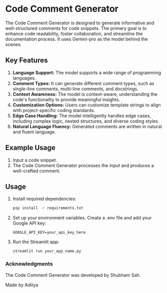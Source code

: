 # Code Comment Generator

The Code Comment Generator is designed to generate informative and well-structured comments for code snippets. The primary goal is to enhance code readability, foster collaboration, and streamline the documentation process. It uses Gemini-pro as the model behind the scenes.

## Key Features

1. **Language Support:** The model supports a wide range of programming languages.
2. **Comment Types:** It can generate different comment types, such as single-line comments, multi-line comments, and docstrings.
3. **Context Awareness:** The model is context-aware, understanding the code's functionality to provide meaningful insights.
4. **Customization Options:** Users can customize template strings to align with project-specific coding standards.
5. **Edge Case Handling:** The model intelligently handles edge cases, including complex logic, nested structures, and diverse coding styles.
6. **Natural Language Fluency:** Generated comments are written in natural and fluent language.


## Example Usage

1. Input a code snippet.
2. The Code Comment Generator processes the input and produces a well-crafted comment.


## Usage

1. Install required dependencies:

   ```bash
   pip install -r requirements.txt
   ```
2. Set up your environment variables. Create a .env file and add your Google API key:
    ```
    GOOGLE_API_KEY=your_api_key_here
    ```
3. Run the Streamlit app:
    ```
    streamlit run your_app_name.py
    ```

### Acknowledgments
The Code Comment Generator was developed by Shubham Sah.

Made by Aditya

